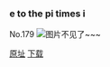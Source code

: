 ### e to the pi times i
No.179
![图片不见了~~~](https://imgs.xkcd.com/comics/e_to_the_pi_times_i.png)

[原址](https://xkcd.com//179) [下载](https://imgs.xkcd.com/comics/e_to_the_pi_times_i.png)

